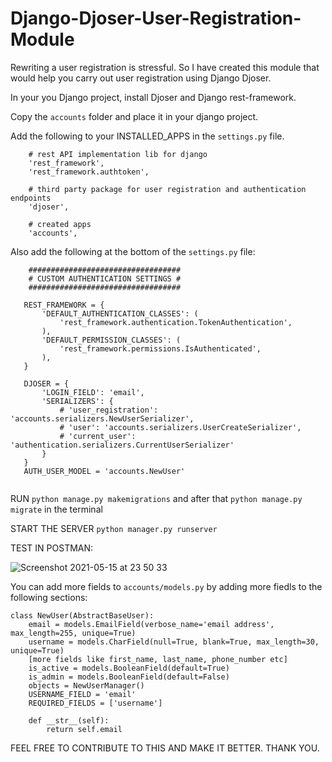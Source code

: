 # Django-Djoser-User-Registration-Module
Rewriting a user registration is stressful. So I have created this module that would help you carry out user registration using Django Djoser. 

In your you Django project, install Djoser and Django rest-framework.

Copy the `accounts` folder and place it in your django project.

Add the following to your INSTALLED_APPS in the `settings.py` file.
```
    # rest API implementation lib for django
    'rest_framework',
    'rest_framework.authtoken',

    # third party package for user registration and authentication endpoints
    'djoser',

    # created apps
    'accounts',
 ```
 Also add the following at the bottom of the `settings.py` file:
 
 ```
     ##################################
     # CUSTOM AUTHENTICATION SETTINGS #
     ##################################

    REST_FRAMEWORK = {
        'DEFAULT_AUTHENTICATION_CLASSES': (
            'rest_framework.authentication.TokenAuthentication',
        ),
        'DEFAULT_PERMISSION_CLASSES': (
            'rest_framework.permissions.IsAuthenticated',
        ),
    }

    DJOSER = {
        'LOGIN_FIELD': 'email',
        'SERIALIZERS': {
            # 'user_registration': 'accounts.serializers.NewUserSerializer',  
            # 'user': 'accounts.serializers.UserCreateSerializer',
            # 'current_user': 'authentication.serializers.CurrentUserSerializer' 
        }
    }
    AUTH_USER_MODEL = 'accounts.NewUser'
    
```

RUN `python manage.py makemigrations` and after that `python manage.py migrate` in the terminal

START THE SERVER `python manager.py runserver`

TEST IN POSTMAN:

![Screenshot 2021-05-15 at 23 50 33](https://user-images.githubusercontent.com/58259539/118380269-5a734800-b5d8-11eb-851b-45d04b785847.png)


You can add more fields to `accounts/models.py` by adding more fiedls to the following sections:

```
class NewUser(AbstractBaseUser):
    email = models.EmailField(verbose_name='email address', max_length=255, unique=True)
    username = models.CharField(null=True, blank=True, max_length=30, unique=True)
    [more fields like first_name, last_name, phone_number etc]
    is_active = models.BooleanField(default=True)
    is_admin = models.BooleanField(default=False)
    objects = NewUserManager()
    USERNAME_FIELD = 'email'
    REQUIRED_FIELDS = ['username']
    
    def __str__(self):
        return self.email
```

FEEL FREE TO CONTRIBUTE TO THIS AND MAKE IT BETTER.
THANK YOU.

    
   
    
 

